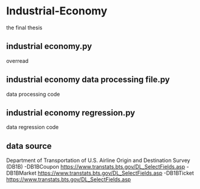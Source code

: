 # Industrial-Economy
the final thesis

## industrial economy.py
overread

## industrial economy data processing file.py
data processing code

## industrial economy regression.py
data regression code

## data source
Department of Transportation of U.S.
Airline Origin and Destination Survey (DB1B)
-DB1BCoupon https://www.transtats.bts.gov/DL_SelectFields.asp
-DB1BMarket https://www.transtats.bts.gov/DL_SelectFields.asp
-DB1BTicket https://www.transtats.bts.gov/DL_SelectFields.asp
